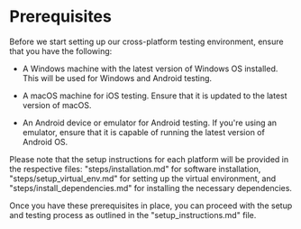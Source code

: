 # Prerequisites

Before we start setting up our cross-platform testing environment, ensure that you have the following:

- A Windows machine with the latest version of Windows OS installed. This will be used for Windows and Android testing.

- A macOS machine for iOS testing. Ensure that it is updated to the latest version of macOS.

- An Android device or emulator for Android testing. If you're using an emulator, ensure that it is capable of running the latest version of Android OS.

Please note that the setup instructions for each platform will be provided in the respective files: "steps/installation.md" for software installation, "steps/setup_virtual_env.md" for setting up the virtual environment, and "steps/install_dependencies.md" for installing the necessary dependencies.

Once you have these prerequisites in place, you can proceed with the setup and testing process as outlined in the "setup_instructions.md" file.